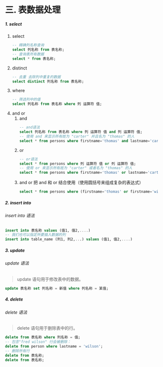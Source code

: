 # 三. 表数据处理
##### 1. select
1. select
   ```sql
   -- 精确列名称查询
   select 列名称 from 表名称;
   -- 查询表所有数据
   select * from 表名称;
   ```
2. distinct
   ```sql
   -- 去重 去除列中重复的数据
   select distinct 列名称 from 表名称; 
   ```
3. where
   ```sql
   -- 筛选列中的值
   select 列名称 from 表名称 where 列 运算符 值;
   ```
4. and or
   1. and
      ```sql
      -- and语法
      select 列名称 from 表名称 where 列 运算符 值 and 列 运算符 值;
      -- 使用 and 来显示所有姓为 "carter" 并且名为 "thomas" 的人
      select * from persons where firstname='thomas' and lastname='carter'; 
      ```
   2. or
      ```sql
      -- or语法
      select * from persons where 列 运算符 值 or 列 运算符 值;
      -- 使用 or 来显示所有姓为 "carter" 或者名为 "thomas" 的人
      select * from persons where firstname='thomas' or lastname='carter'; 
      ```
   3. and or 把 and 和 or 结合使用（使用圆括号来组成复杂的表达式）
      ```sql
      select * from persons where (firstname='thomas' or firstname='william')and lastname='carter';
      ```
##### 2. insert into
###### insert into 语法
```sql
insert into 表名称 values (值1, 值2,....)
-- 我们也可以指定所要插入数据的列
insert into table_name (列1, 列2,...) values (值1, 值2,....)
```
##### 3. update
###### update 语法
> update 语句用于修改表中的数据。
```sql
update 表名称 set 列名称 = 新值 where 列名称 = 某值;
```
##### 4. delete
###### delete 语法
> delete 语句用于删除表中的行。
```sql
delete from 表名称 where 列名称 = 值;
-- 包含"fred wilson" 行会被删除：
delete from person where lastname = 'wilson';
-- 删除所有行
delete from 表名称;
delete from 表名称;
```